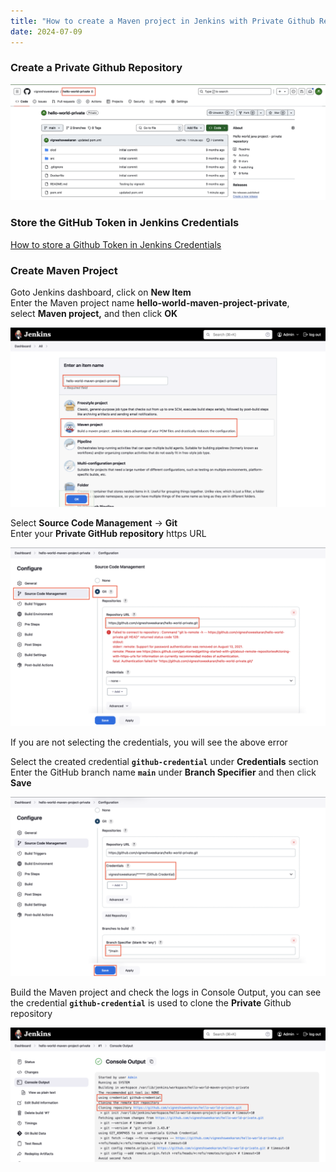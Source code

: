 ```yaml
---
title: "How to create a Maven project in Jenkins with Private Github Repository"
date: 2024-07-09
---
```


### Create a **Private Github Repository**

![](../../images/github-private-repo-1024x377.png)

### Store the GitHub Token in **Jenkins Credentials**

[How to store a Github Token in Jenkins Credentials](https://devopspilot.com/jenkins/course/how-to-store-a-github-token-safely-in-jenkins-credentials/)

### Create Maven Project

Goto Jenkins dashboard, click on **New Item**  
Enter the Maven project name **hello-world-maven-project-private**, select **Maven project,** and then click **OK**

![](../../images/jenkins-maven-project-create-private-1024x583.png)

Select **Source Code Management** -> **Git**  
Enter your **Private GitHub repository** https URL

![](../../images/jenkins-maven-project-private-scm-error-1024x582.png)

If you are not selecting the credentials, you will see the above error

Select the created credential **`github-credential`** under **Credentials** section  
Enter the GitHub branch name **`main`** under **Branch Specifier** and then click **Save**

![](../../images/jenkins-maven-project-private-scm-1024x582.png)

Build the Maven project and check the logs in Console Output, you can see the credential **`github-credential`** is used to clone the **Private** Github repository

![](../../images/jenkins-maven-project-private-build-1024x438.png)
